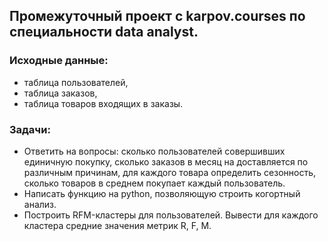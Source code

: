 ## Промежуточный проект с karpov.courses по специальности data analyst.

### Исходные данные: 
- таблица пользователей, 
- таблица заказов, 
- таблица товаров входящих в заказы. 
### Задачи: 
- Ответить на вопросы: сколько пользователей совершивших единичную покупку, сколько заказов в месяц на доставляется по различным причинам, для каждого товара определить сезонность, сколько товаров в среднем покупает каждый пользователь. 
- Написать функцию на python, позволяющую строить когортный анализ.
- Построить RFM-кластеры для пользователей. Вывести для каждого кластера средние значения метрик R, F, M. 
